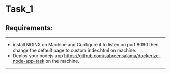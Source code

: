 # Task_1
## Requirements:
---------------------------------------------
- install NGINX on Machine and Configure it to listen on port 8090 then change the default page to custom index.html on machine.
- Deploy your nodejs app https://github.com/sabreensalama/dockerize-node-app-task on the machine.
-----
